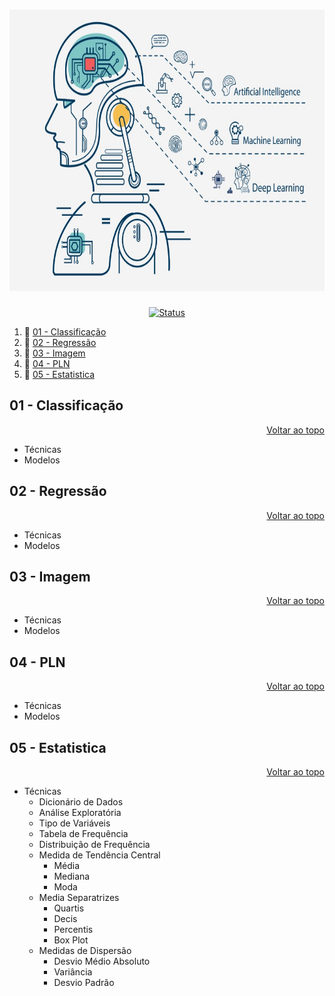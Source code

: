 <a id="topo"></a>
<h1 align="center">
  <img src="image/ml.jpeg" alt="pyspark" width=720px height=450px >
  <br>
  <!-- Estudo de Caso -->
</h1>

<div align="center">

<!-- [![Status](https://img.shields.io/badge/version-1.0-blue)]() -->
[![Status](https://img.shields.io/badge/status-active-success.svg)]()

</div>


1. 📂 [01 - Classificação](#1)<br>
2. 📂 [02 - Regressão](#2)<br>
3. 📂 [03 - Imagem](#3)<br>
4. 📂 [04 - PLN](#4)<br>
5. 📂 [05 - Estatistica](#5)<br>

<a id="1"></a>

## 01 - Classificação

<div align="right">
    <a href="#topo">Voltar ao topo</a>
</div>

- Técnicas
- Modelos

<a id="2"></a>

## 02 - Regressão

<div align="right">
    <a href="#topo">Voltar ao topo</a>
</div>

- Técnicas
- Modelos

<a id="3"></a>

## 03 - Imagem

<div align="right">
    <a href="#topo">Voltar ao topo</a>
</div>

- Técnicas
- Modelos

<a id="4"></a>

## 04 - PLN

<div align="right">
    <a href="#topo">Voltar ao topo</a>
</div>

- Técnicas
- Modelos

<a id="5"></a>

## 05 - Estatistica

<div align="right">
    <a href="#topo">Voltar ao topo</a>
</div>

- Técnicas
  * Dicionário de Dados
  * Análise Exploratória
  * Tipo de Variáveis
  * Tabela de Frequência
  * Distribuição de Frequência
  * Medida de Tendência Central
    * Média
    * Mediana
    * Moda
  * Media Separatrizes
    * Quartis
    * Decis
    * Percentis
    * Box Plot
  * Medidas de Dispersão
    * Desvio Médio Absoluto
    * Variância
    * Desvio Padrão